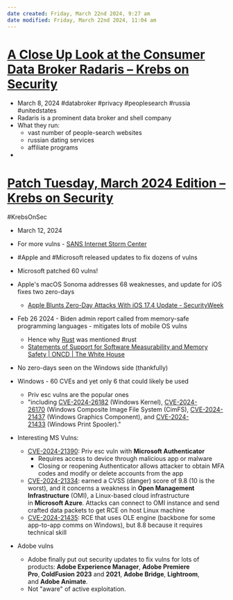 ```yaml
---
date created: Friday, March 22nd 2024, 9:27 am
date modified: Friday, March 22nd 2024, 11:04 am
---
```


# [A Close Up Look at the Consumer Data Broker Radaris – Krebs on Security](https://krebsonsecurity.com/2024/03/a-close-up-look-at-the-consumer-data-broker-radaris/) 
- March 8, 2024
#databroker #privacy #peoplesearch #russia #unitedstates
- Radaris is a prominent data broker and shell company
- What they run:
	- vast number of people-search websites
	- russian dating services
	- affiliate programs
- 
# [Patch Tuesday, March 2024 Edition – Krebs on Security](https://krebsonsecurity.com/2024/03/patch-tuesday-march-2024-edition/) 
#KrebsOnSec 
- March 12, 2024

- For more vulns - [SANS Internet Storm Center](https://isc.sans.edu/forums/diary/Microsoft+Patch+Tuesday+March+2024/30736/)

- #Apple and #Microsoft released updates to fix dozens of vulns
- Microsoft patched 60 vulns!
- Apple's macOS Sonoma addresses 68 weaknesses, and update for iOS fixes two zero-days
	- [Apple Blunts Zero-Day Attacks With iOS 17.4 Update - SecurityWeek](https://www.securityweek.com/apple-blunts-zero-day-attacks-with-ios-17-4-update/) 
- Feb 26 2024 - Biden admin report called from memory-safe programming languages - mitigates lots of mobile OS vulns
	- Hence why [Rust](https://www.rust-lang.org/) was mentioned #rust
	- [Statements of Support for Software Measurability and Memory Safety | ONCD | The White House](https://www.whitehouse.gov/oncd/briefing-room/2024/02/26/memory-safety-statements-of-support/) 
- No zero-days seen on the Windows side (thankfully)
- Windows - 60 CVEs and yet only 6 that could likely be used
	- Priv esc vulns are the popular ones
	- "including [CVE-2024-26182](https://msrc.microsoft.com/update-guide/en-US/vulnerability/CVE-2024-26182) (Windows Kernel), [CVE-2024-26170](https://msrc.microsoft.com/update-guide/en-US/vulnerability/CVE-2024-26170) (Windows Composite Image File System (CimFS), [CVE-2024-21437](https://msrc.microsoft.com/update-guide/en-US/vulnerability/CVE-2024-21437) (Windows Graphics Component), and [CVE-2024-21433](https://msrc.microsoft.com/update-guide/en-US/vulnerability/CVE-2024-21433) (Windows Print Spooler)."
- Interesting MS Vulns:
	- [CVE-2024-21390](https://msrc.microsoft.com/update-guide/en-US/vulnerability/CVE-2024-21390): Priv esc vuln with **Microsoft Authenticator**
		- Requires access to device through malicious app or malware
		- Closing or reopening Authenticator allows attacker to obtain MFA codes and modify or delete accounts from the app
	- [CVE-2024-21334](https://msrc.microsoft.com/update-guide/en-US/vulnerability/CVE-2024-21334): earned a CVSS (danger) score of 9.8 (10 is the worst), and it concerns a weakness in **Open Management Infrastructure** (OMI), a Linux-based cloud infrastructure in **Microsoft Azure**. Attacks can connect to OMI instance and send crafted data packets to get RCE on host Linux machine
	- [CVE-2024-21435](https://msrc.microsoft.com/update-guide/en-US/vulnerability/CVE-2024-21435): RCE that uses OLE engine (backbone for some app-to-app comms on Windows), but 8.8 because it requires technical skill
- Adobe vulns
	- Adobe finally put out security updates to fix vulns for lots of products: **Adobe Experience Manager**, **Adobe Premiere Pro**, **ColdFusion 2023** and **2021**, **Adobe Bridge**, **Lightroom**, and **Adobe Animate**.
	- Not "aware" of active exploitation.